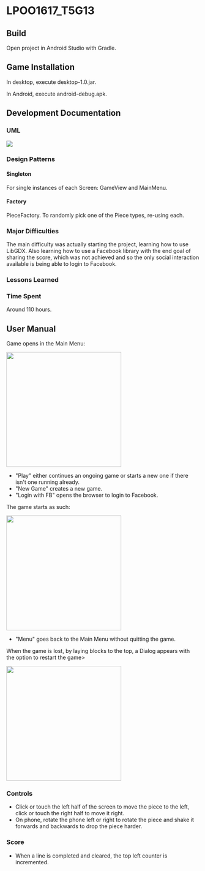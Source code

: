 # LPOO1617_T5G13


## Build
Open project in Android Studio with Gradle.


## Game Installation
In desktop, execute desktop-1.0.jar.

In Android, execute android-debug.apk.

## Development Documentation


### UML

![](https://github.com/Joao611/LPOO1617_T5G13/blob/master/Diagrams/ClassDiagramGIMP.png)


### Design Patterns

#### Singleton
For single instances of each Screen: GameView and MainMenu.

#### Factory
PieceFactory. To randomly pick one of the Piece types, re-using each.


### Major Difficulties
The main difficulty was actually starting the project, learning how to use LibGDX. Also learning how to use a Facebook library with the end goal of sharing the score, which was not achieved and so the only social interaction available is being able to login to Facebook.

### Lessons Learned


### Time Spent
Around 110 hours.


## User Manual

Game opens in the Main Menu:

<img src="https://github.com/Joao611/LPOO1617_T5G13/blob/master/Pictures/Main_Menu.png" width="300">

+ "Play" either continues an ongoing game or starts a new one if there isn't one running already.
+ "New Game" creates a new game.
+ "Login with FB" opens the browser to login to Facebook.

The game starts as such:

<img src="https://github.com/Joao611/LPOO1617_T5G13/blob/master/Pictures/Game_Start.png" width="300">

+ "Menu" goes back to the Main Menu without quitting the game.

When the game is lost, by laying blocks to the top, a Dialog appears with the option to restart the game>

<img src="https://github.com/Joao611/LPOO1617_T5G13/blob/master/Pictures/Screenshot_2017-06-11-23-19-46.png" width="300">

### Controls

+ Click or touch the left half of the screen to move the piece to the left, click or touch the right half to move it right.
+ On phone, rotate the phone left or right to rotate the piece and shake it forwards and backwards to drop the piece harder.

### Score

+ When a line is completed and cleared, the top left counter is incremented.
